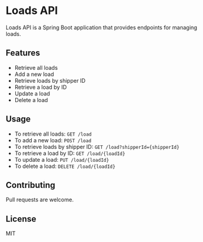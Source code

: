 # Loads API

Loads API is a Spring Boot application that provides endpoints for managing loads.

## Features

- Retrieve all loads
- Add a new load
- Retrieve loads by shipper ID
- Retrieve a load by ID
- Update a load
- Delete a load

## Usage

- To retrieve all loads: `GET /load`
- To add a new load: `POST /load`
- To retrieve loads by shipper ID: `GET /load?shipperId={shipperId}`
- To retrieve a load by ID: `GET /load/{loadId}`
- To update a load: `PUT /load/{loadId}`
- To delete a load: `DELETE /load/{loadId}`

## Contributing

Pull requests are welcome.

## License

MIT
